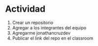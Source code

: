 # Actividad
1. Crear un repositorio 
2. Agregar a los integrantes del equipo
3. Agregarme jonathancruzdev
4. Publicar el link del repo en el classroom
